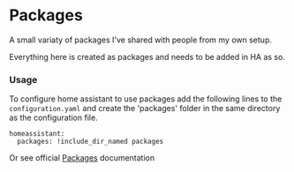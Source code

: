 # Packages

A small variaty of packages I've shared with people from my own setup.

Everything here is created as packages and needs to be added in HA as so.

### Usage
To configure home assistant to use packages add the following lines to the `configuration.yaml` and create the 'packages' folder in the same directory as the configuration file.
```
homeassistant:
  packages: !include_dir_named packages
```
Or see official [Packages](https://www.home-assistant.io/docs/configuration/packages/) documentation
